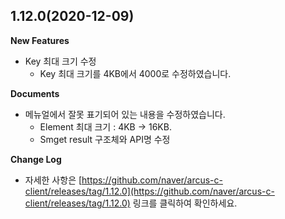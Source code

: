 ## 1.12.0(2020-12-09)

**New Features**

- Key 최대 크기 수정
  - Key 최대 크기를 4KB에서 4000로 수정하였습니다.

**Documents**

- 메뉴얼에서 잘못 표기되어 있는 내용을 수정하였습니다.
  - Element 최대 크기 : 4KB -> 16KB.
  - Smget result 구조체와 API명 수정

**Change Log**

- 자세한 사항은 [https://github.com/naver/arcus-c-client/releases/tag/1.12.0](https://github.com/naver/arcus-c-client/releases/tag/1.12.0) 링크를 클릭하여 확인하세요.
